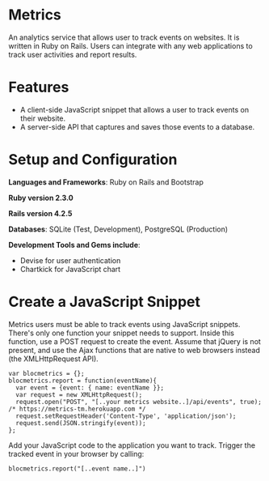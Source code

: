 # Metrics

An analytics service that allows user to track events on websites. It is written in Ruby on Rails.
Users can integrate with any web applications to track user activities and report results.

# Features

+ A client-side JavaScript snippet that allows a user to track events on their website.
+ A server-side API that captures and saves those events to a database.

# Setup and Configuration

**Languages and Frameworks**: Ruby on Rails and Bootstrap

**Ruby version 2.3.0**

**Rails version 4.2.5**

**Databases**: SQLite (Test, Development), PostgreSQL (Production)

**Development Tools and Gems include**:

+ Devise for user authentication
+ Chartkick for JavaScript chart

# Create a JavaScript Snippet

Metrics users must be able to track events using JavaScript snippets. 
There's only one function your snippet needs to support.
Inside this function, use a POST request to create the event. Assume that jQuery is not present, 
and use the Ajax functions that are native to web browsers instead (the XMLHttpRequest API).

```
var blocmetrics = {};
blocmetrics.report = function(eventName){
  var event = {event: { name: eventName }};
  var request = new XMLHttpRequest();
  request.open("POST", "[..your metrics website..]/api/events", true); /* https://metrics-tm.herokuapp.com */
  request.setRequestHeader('Content-Type', 'application/json');
  request.send(JSON.stringify(event));
};
```
Add your JavaScript code to the application you want to track. 
Trigger the tracked event in your browser by calling:
```
blocmetrics.report("[..event name..]") 
```
